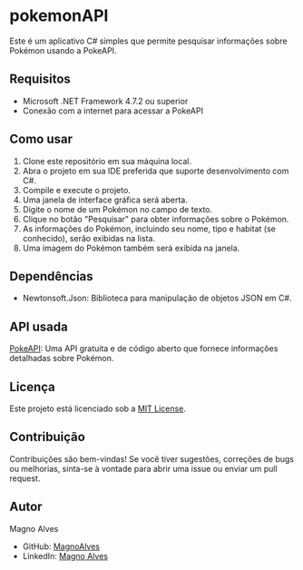 # pokemonAPI

Este é um aplicativo C# simples que permite pesquisar informações sobre Pokémon usando a PokeAPI.

## Requisitos

- Microsoft .NET Framework 4.7.2 ou superior
- Conexão com a internet para acessar a PokeAPI

## Como usar

1. Clone este repositório em sua máquina local.
2. Abra o projeto em sua IDE preferida que suporte desenvolvimento com C#.
3. Compile e execute o projeto.
4. Uma janela de interface gráfica será aberta.
5. Digite o nome de um Pokémon no campo de texto.
6. Clique no botão "Pesquisar" para obter informações sobre o Pokémon.
7. As informações do Pokémon, incluindo seu nome, tipo e habitat (se conhecido), serão exibidas na lista.
8. Uma imagem do Pokémon também será exibida na janela.

## Dependências

- Newtonsoft.Json: Biblioteca para manipulação de objetos JSON em C#.

## API usada

[PokeAPI](https://pokeapi.co/): Uma API gratuita e de código aberto que fornece informações detalhadas sobre Pokémon.

## Licença

Este projeto está licenciado sob a [MIT License](LICENSE).

## Contribuição

Contribuições são bem-vindas! Se você tiver sugestões, correções de bugs ou melhorias, sinta-se à vontade para abrir uma issue ou enviar um pull request.

## Autor

Magno Alves

- GitHub: [MagnoAlves](https://github.com/MagnoAlves)
- LinkedIn: [Magno Alves](https://www.linkedin.com/in/magno-alves-712b6624b/)

